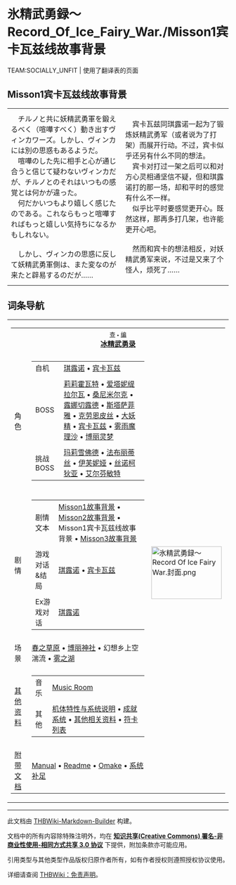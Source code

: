 # 氷精武勇録～Record_Of_Ice_Fairy_War./Misson1宾卡瓦兹线故事背景

<!-- source html: G:\repos\THBWiki-Markdown-Builder\THBWikiMarkdown\Temp\main\1\15\ns0%3A%E6%B0%B7%E7%B2%BE%E6%AD%A6%E5%8B%87%E9%8C%B2%EF%BD%9ERecord_Of_Ice_Fairy_War%2E%2FMisson1%E5%AE%BE%E5%8D%A1%E7%93%A6%E5%85%B9%E7%BA%BF%E6%95%85%E4%BA%8B%E8%83%8C%E6%99%AF.html -->

TEAM:SOCIALLY_UNFIT | 使用了翻译表的页面

## Misson1宾卡瓦兹线故事背景

<table><tbody><tr class="tt-content" id="Misson1宾卡瓦兹线故事背景-1" data-pos="&#91;&quot;Misson1\u5bbe\u5361\u74e6\u5179\u7ebf\u6545\u4e8b\u80cc\u666f&quot;,1&#93;"><td class="tt-ja" lang="ja"><div class="poem">　チルノと共に妖精武勇軍を鍛えるべく（喧嘩すべく）動き出すヴィンカワーズ。しかし、ヴィンカには別の思惑もあるようだ。<br>　喧嘩のした先に相手と心が通じ合うと信じて疑わないヴィンカだが、チルノとのそれはいつもの感覚とは何かが違った。<br>　何だかいつもより嬉しく感じたのである。これならもっと喧嘩すればもっと嬉しい気持ちになるかもしれない。<br><br>　しかし、ヴィンカの思惑に反して妖精武勇軍側は、また変なのが来たと辟易するのだが……<br></div></td><td class="tt-zh" lang="zh"><div class="poem"><br>　宾卡瓦兹同琪露诺一起为了锻炼妖精武勇军（或者说为了打架）而展开行动。不过，宾卡似乎还另有什么不同的想法。<br>　宾卡对打过一架之后可以和对方心灵相通坚信不疑，但和琪露诺打的那一场，却和平时的感觉有什么不一样。<br>　似乎比平时要感觉更开心。既然这样，那再多打几架，也许能更开心吧。<br><br>　然而和宾卡的想法相反，对妖精武勇军来说，不过是又来了个怪人，烦死了……<br><br></div></td></tr></tbody></table>


## 词条导航
  
  

<table><tbody><tr><td><table cellspacing="0" class="nowraplinks mw-collapsible mw-collapsed" style="width:100%;;;"><tbody><tr><th style=";" colspan="3" class="navbox-title"><div class="navbar"><div class="noprint plainlinksneverexpand" style="background-color:transparent; padding:0; font-weight:normal; font-size:80%; white-space:nowrap;"><a href="./氷精武勇録～Record_Of_Ice_Fairy_War.-导航.md" title="氷精武勇録～Record Of Ice Fairy War./导航"><span style=";;border:none;" title="查看这个模板">查</span></a>&#160;<span style="font-size:80%;">•</span>&#160;<a href="/index.php?title=%E6%B0%B7%E7%B2%BE%E6%AD%A6%E5%8B%87%E9%8C%B2%EF%BD%9ERecord_Of_Ice_Fairy_War./%E5%AF%BC%E8%88%AA&amp;action=edit"><span style=";;border:none;" title="您可以编辑这个模板。请在储存变更之前先预览">编</span></a></div></div><span><a href="./氷精武勇録～Record_Of_Ice_Fairy_War..md" title="氷精武勇録～Record Of Ice Fairy War.">冰精武勇录</a></span></th></tr><tr><td></td></tr><tr><td class="navbox-group" style=";;">角色</td><td style=";;" class="navbox-list navbox-odd"><div></div><table cellspacing="0" class="nowraplinks navbox-subgroup" style="width:100%;;;;"><tbody><tr><td class="navbox-group" style=";;"><div>自机</div></td><td style=";;" class="navbox-list navbox-odd"><div><a href="./琪露诺（武勇录）.md" title="琪露诺（武勇录）">琪露诺</a> &#8226; <a href="./宾卡瓦兹.md" title="宾卡瓦兹">宾卡瓦兹</a></div></td></tr><tr><td></td></tr><tr><td class="navbox-group" style=";;"><div>BOSS</div></td><td style=";;" class="navbox-list navbox-even"><div><a href="./莉莉霍瓦特（武勇录）.md" title="莉莉霍瓦特（武勇录）">莉莉霍瓦特</a> &#8226; <a href="./爱塔妮缇拉尔瓦（武勇录）.md" title="爱塔妮缇拉尔瓦（武勇录）">爱塔妮缇拉尔瓦</a> &#8226; <a href="./桑尼米尔克（武勇录）.md" title="桑尼米尔克（武勇录）">桑尼米尔克</a> &#8226; <a href="./露娜切露德（武勇录）.md" title="露娜切露德（武勇录）">露娜切露德</a> &#8226; <a href="./斯塔萨菲雅（武勇录）.md" title="斯塔萨菲雅（武勇录）">斯塔萨菲雅</a> &#8226; <a href="./克劳恩皮丝（武勇录）.md" title="克劳恩皮丝（武勇录）">克劳恩皮丝</a> &#8226; <a href="./大妖精（武勇录）.md" title="大妖精（武勇录）">大妖精</a> &#8226; <a href="./宾卡瓦兹.md" title="宾卡瓦兹">宾卡瓦兹</a> &#8226; <a href="./雾雨魔理沙（武勇录）.md" title="雾雨魔理沙（武勇录）">雾雨魔理沙</a> &#8226; <a href="./博丽灵梦（武勇录）.md" title="博丽灵梦（武勇录）">博丽灵梦</a></div></td></tr><tr><td></td></tr><tr><td class="navbox-group" style=";;"><div>挑战BOSS</div></td><td style=";;" class="navbox-list navbox-odd"><div><a href="./玛莉雪佛德.md" title="玛莉雪佛德">玛莉雪佛德</a> &#8226; <a href="./法布丽蒂丝.md" title="法布丽蒂丝">法布丽蒂丝</a> &#8226; <a href="./伊芙妮娅.md" title="伊芙妮娅">伊芙妮娅</a> &#8226; <a href="./丝诺柯狄亚.md" title="丝诺柯狄亚">丝诺柯狄亚</a> &#8226; <a href="./艾尔芬敏特.md" title="艾尔芬敏特">艾尔芬敏特</a></div></td></tr></tbody></table><div></div></td><td class="navbox-image" style="" rowspan="9"><a href="./文件-氷精武勇録～Record_Of_Ice_Fairy_War.封面.png.md" class="image"><img alt="氷精武勇録～Record Of Ice Fairy War.封面.png" src="https://upload.thwiki.cc/thumb/9/9f/%E6%B0%B7%E7%B2%BE%E6%AD%A6%E5%8B%87%E9%8C%B2%EF%BD%9ERecord_Of_Ice_Fairy_War.%E5%B0%81%E9%9D%A2.png/160px-%E6%B0%B7%E7%B2%BE%E6%AD%A6%E5%8B%87%E9%8C%B2%EF%BD%9ERecord_Of_Ice_Fairy_War.%E5%B0%81%E9%9D%A2.png" decoding="async" loading="lazy" width="160" height="120" srcset="https://upload.thwiki.cc/thumb/9/9f/%E6%B0%B7%E7%B2%BE%E6%AD%A6%E5%8B%87%E9%8C%B2%EF%BD%9ERecord_Of_Ice_Fairy_War.%E5%B0%81%E9%9D%A2.png/240px-%E6%B0%B7%E7%B2%BE%E6%AD%A6%E5%8B%87%E9%8C%B2%EF%BD%9ERecord_Of_Ice_Fairy_War.%E5%B0%81%E9%9D%A2.png 1.5x, https://upload.thwiki.cc/thumb/9/9f/%E6%B0%B7%E7%B2%BE%E6%AD%A6%E5%8B%87%E9%8C%B2%EF%BD%9ERecord_Of_Ice_Fairy_War.%E5%B0%81%E9%9D%A2.png/320px-%E6%B0%B7%E7%B2%BE%E6%AD%A6%E5%8B%87%E9%8C%B2%EF%BD%9ERecord_Of_Ice_Fairy_War.%E5%B0%81%E9%9D%A2.png 2x" data-file-width="640" data-file-height="480"></a></td></tr><tr><td></td></tr><tr><td class="navbox-group" style=";;">剧情</td><td style=";;" class="navbox-list navbox-even"><div></div><table cellspacing="0" class="nowraplinks navbox-subgroup" style="width:100%;;;;"><tbody><tr><td class="navbox-group" style=";;"><div>剧情文本</div></td><td style=";;" class="navbox-list navbox-odd"><div><a href="./氷精武勇録～Record_Of_Ice_Fairy_War.-故事背景.md" title="氷精武勇録～Record Of Ice Fairy War./故事背景">Misson1故事背景</a> &#8226; <a href="./氷精武勇録～Record_Of_Ice_Fairy_War.-Misson2故事背景.md" title="氷精武勇録～Record Of Ice Fairy War./Misson2故事背景">Misson2故事背景</a> &#8226; <a class="mw-selflink selflink">Misson1宾卡瓦兹线故事背景</a> &#8226; <a href="./氷精武勇録～Record_Of_Ice_Fairy_War.-Misson3故事背景.md" title="氷精武勇録～Record Of Ice Fairy War./Misson3故事背景">Misson3故事背景</a></div></td></tr><tr><td></td></tr><tr><td class="navbox-group" style=";;"><div>游戏对话&amp;结局</div></td><td style=";;" class="navbox-list navbox-even"><div><a href="./氷精武勇録～Record_Of_Ice_Fairy_War.-琪露诺.md" title="氷精武勇録～Record Of Ice Fairy War./琪露诺">琪露诺</a> &#8226; <a href="./氷精武勇録～Record_Of_Ice_Fairy_War.-宾卡瓦兹.md" title="氷精武勇録～Record Of Ice Fairy War./宾卡瓦兹">宾卡瓦兹</a></div></td></tr><tr><td></td></tr><tr><td class="navbox-group" style=";;"><div>Ex游戏对话</div></td><td style=";;" class="navbox-list navbox-odd"><div><a href="./氷精武勇録～Record_Of_Ice_Fairy_War.-琪露诺_ExStory.md" title="氷精武勇録～Record Of Ice Fairy War./琪露诺 ExStory">琪露诺</a></div></td></tr></tbody></table><div></div></td></tr><tr><td></td></tr><tr><td class="navbox-group" style=";;">场景</td><td style=";;" class="navbox-list navbox-odd"><div><a href="./春之小径.md" title="春之小径">春之草原</a> &#8226; <a href="./博丽神社.md" title="博丽神社">博丽神社</a> &#8226; 幻想乡上空湍流 &#8226; <a href="./雾之湖.md" title="雾之湖">雾之湖</a></div></td></tr><tr><td></td></tr><tr><td class="navbox-group" style=";;"><a href="/%E6%B0%B7%E7%B2%BE%E6%AD%A6%E5%8B%87%E9%8C%B2%EF%BD%9ERecord_Of_Ice_Fairy_War.#其他资料" title="氷精武勇録～Record Of Ice Fairy War.">其他资料</a></td><td style=";;" class="navbox-list navbox-even"><div></div><table cellspacing="0" class="nowraplinks navbox-subgroup" style="width:100%;;;;"><tbody><tr><td class="navbox-group" style=";;"><div>音乐</div></td><td style=";;" class="navbox-list navbox-odd"><div><a href="./氷精武勇録～Record_Of_Ice_Fairy_War.-Music.md" title="氷精武勇録～Record Of Ice Fairy War./Music">Music Room</a></div></td></tr><tr><td></td></tr><tr><td class="navbox-group" style=";;"><div>其他</div></td><td style=";;" class="navbox-list navbox-even"><div><a href="./氷精武勇録～Record_Of_Ice_Fairy_War.-系统.md" title="氷精武勇録～Record Of Ice Fairy War./系统">机体特性与系统说明</a> &#8226; <a href="./氷精武勇録～Record_Of_Ice_Fairy_War.-成就.md" title="氷精武勇録～Record Of Ice Fairy War./成就">成就系统</a> &#8226; <a href="/index.php?title=%E6%B0%B7%E7%B2%BE%E6%AD%A6%E5%8B%87%E9%8C%B2%EF%BD%9ERecord_Of_Ice_Fairy_War./%E5%85%B6%E4%BB%96&amp;action=edit&amp;redlink=1" class="new" title="氷精武勇録～Record Of Ice Fairy War./其他（页面不存在）">其他相关资料</a> &#8226; <a href="./氷精武勇録～Record_Of_Ice_Fairy_War.-符卡.md" title="氷精武勇録～Record Of Ice Fairy War./符卡">符卡列表</a></div></td></tr></tbody></table><div></div></td></tr><tr><td></td></tr><tr><td class="navbox-group" style=";;"><a href="/%E6%B0%B7%E7%B2%BE%E6%AD%A6%E5%8B%87%E9%8C%B2%EF%BD%9ERecord_Of_Ice_Fairy_War.#附带文档" title="氷精武勇録～Record Of Ice Fairy War.">附带文档</a></td><td style=";;" class="navbox-list navbox-odd"><div><a href="./氷精武勇録～Record_Of_Ice_Fairy_War.-游戏内Manual.md" title="氷精武勇録～Record Of Ice Fairy War./游戏内Manual">Manual</a> &#8226; <a href="./氷精武勇録～Record_Of_Ice_Fairy_War.-Readme.md" title="氷精武勇録～Record Of Ice Fairy War./Readme">Readme</a> &#8226; <a href="./氷精武勇録～Record_Of_Ice_Fairy_War.-Omake.md" title="氷精武勇録～Record Of Ice Fairy War./Omake">Omake</a> &#8226; <a href="/index.php?title=%E6%B0%B7%E7%B2%BE%E6%AD%A6%E5%8B%87%E9%8C%B2%EF%BD%9ERecord_Of_Ice_Fairy_War./%E7%B3%BB%E7%BB%9F%E8%A1%A5%E8%B6%B3&amp;action=edit&amp;redlink=1" class="new" title="氷精武勇録～Record Of Ice Fairy War./系统补足（页面不存在）">系统补足</a></div></td></tr></tbody></table></td></tr></tbody></table>


  
  

  





---

此文档由 [THBWiki-Markdown-Builder](https://github.com/Delsin-Yu/THBWiki-Markdown-Builder) 构建。

文档中的所有内容除特殊注明外，均在 [**知识共享(Creative Commons) 署名-非商业性使用-相同方式共享 3.0 协议**](https://creativecommons.org/licenses/by-sa/3.0/deed.zh-hans) 下提供，附加条款亦可能应用。

引用类型与其他类型作品版权归原作者所有，如有作者授权则遵照授权协议使用。

详细请查阅 [THBWiki：免责声明](https://thbwiki.cc/THBWiki:%E5%85%8D%E8%B4%A3%E5%A3%B0%E6%98%8E)。

